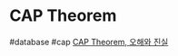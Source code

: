 # CAP Theorem
#database #cap
[CAP Theorem, 오해와 진실](http://eincs.com/2013/07/misleading-and-truth-of-cap-theorem/)
